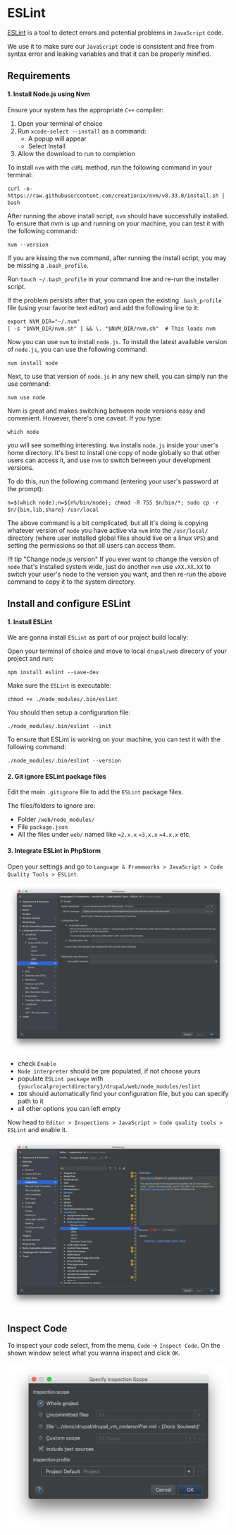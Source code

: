 # ESLint

[ESLint](http://eslint.org/) is a tool to detect errors and potential problems in `JavaScript` code.

We use it to make sure our `JavaScript` code is consistent and free from syntax error and leaking variables and that it can be properly minified.

## Requirements

#### 1. Install Node.js using Nvm

Ensure your system has the appropriate `C++` compiler:

1. Open your terminal of choice
2. Run `xcode-select --install` as a command:
    * A popup will appear
    * Select Install
3. Allow the download to run to completion

To install `nvm` with the `cURL` method, run the following command in your terminal:

    curl -o- https://raw.githubusercontent.com/creationix/nvm/v0.33.0/install.sh | bash

After running the above install script, `nvm` should have successfully installed. To ensure that nvm is up and running on your machine, you can test it with the following command:

    nvm --version

If you are kissing the `nvm` command, after running the install script, you may be missing a `.bash_profile`.

Run `touch ~/.bash_profile` in your command line and re-run the installer script.

If the problem persists after that, you can open the existing `.bash_profile` file (using your favorite text editor) and add the following line to it:

    export NVM_DIR="~/.nvm"
    [ -s "$NVM_DIR/nvm.sh" ] && \. "$NVM_DIR/nvm.sh"  # This loads nvm

Now you can use `nvm` to install `node.js`. To install the latest available version of `node.js`, you can use the following command:

    nvm install node

Next, to use that version of `node.js` in any new shell, you can simply run the use command:

    nvm use node

Nvm is great and makes switching between node versions easy and convenient. However, there's one caveat. If you type:

    which node

you will see something interesting. `Nvm` installs `node.js` inside your user's home directory. It's best to install one copy of node globally so that other users can access it, and use `nvm` to switch between your development versions.

To do this, run the following command (entering your user's password at the prompt):

    n=$(which node);n=${n%/bin/node}; chmod -R 755 $n/bin/*; sudo cp -r $n/{bin,lib,share} /usr/local

The above command is a bit complicated, but all it's doing is copying whatever version of `node` you have active via `nvm` into the `/usr/local/` directory (where user installed global files should live on a linux `VPS`) and setting the permissions so that all users can access them.

!!! tip "Change node.js version"
    If you ever want to change the version of `node` that's installed system wide, just do another `nvm` use `vXX.XX.XX` to switch your user's node to the version you want, and then re-run the above command to copy it to the system directory.

## Install and configure ESLint

#### 1. Install ESLint

We are gonna install `ESLint` as part of our project build locally:

Open your terminal of choice and move to local `drupal/web` direcory of your project and run:

    npm install eslint --save-dev

Make sure the `ESLint` is executable:

    chmod +x ./node_modules/.bin/eslint

You should then setup a configuration file:

    ./node_modules/.bin/eslint --init

To ensure that ESLint is working on your machine, you can test it with the following command:

    ./node_modules/.bin/eslint --version

#### 2. Git ignore ESLint package files

Edit the main `.gitignore` file to add the `ESLint` package files.

The files/folders to ignore are:

* Folder `/web/node_modules/`
* File `package.json`
* All the files under `web/` named like `=2.x.x` `=3.x.x` `=4.x.x` etc.

#### 3. Integrate ESLint in PhpStorm

Open your settings and go to `Language & Frameworks > JavaScript > Code Quality Tools > ESLint`.

![Enable PhpStorm ESLint](../img/drupal/phpstorm_44.png "Enable PhpStorm ESLint")

* check `Enable`
* `Node interpreter` should be pre populated, if not choose yours
* populate `ESLint package` with `{yourlocalprojectdirectory}/drupal/web/node_modules/eslint`
* `IDE` should automatically find your  configuration file, but you can specify path to it
* all other options you can left empty

Now head to `Editor > Inspections > JavaScript > Code quality tools > ESLint` and enable it.

![Enable PhpStorm ESLint Inspections](../img/drupal/phpstorm_45.png "Enable PhpStorm ESLint Inspections")

## Inspect Code

To inspect your code select, from the menu, `Code` -> `Inspect Code`. On the shown window select what you wanna inspect and click `OK`.

![PHP Code Sniffer Validation Inspect Code](../img/drupal/phpstorm_42.png "PHP Code Sniffer Validation Inspect Code")